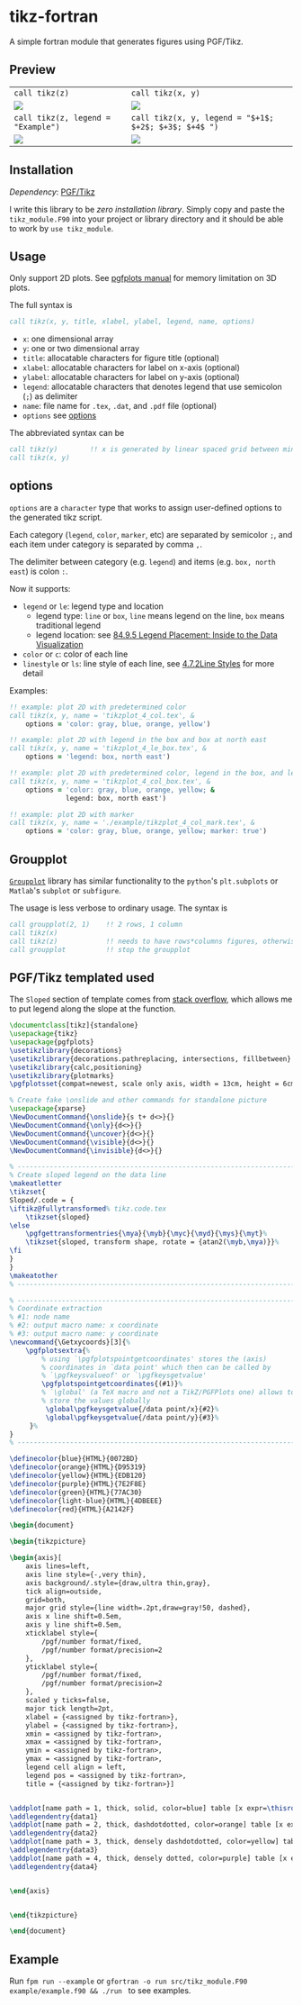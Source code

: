 # tikz-fortran

A simple fortran module that generates figures using PGF/Tikz.

## Preview

|                                 |                                            |
| ---                             | ---                                        |
| `call tikz(z)`                  | `call tikz(x, y)` |
| ![](./assets/tikzplot0.png)     | ![](./assets/tikzplot_4.png)               |
| `call tikz(z, legend = "Example")` | `call tikz(x, y, legend = "$+1$; $+2$; $+3$; $+4$ ")`|
| ![](./assets/tikzplot_1_le.png) | ![](./assets/tikzplot_4_le.png)            |

## Installation

*Dependency*: [PGF/Tikz](https://www.ctan.org/tex-archive/graphics/pgf/)

I write this library to be *zero installation library*.
Simply copy and paste the `tikz_module.F90` into your project or library directory and it should be able to work by `use tikz_module`.

## Usage

Only support 2D plots.
See [pgfplots manual](https://tikz.dev/pgfplots/reference-3dplots#sec-4.6.1) for memory limitation on 3D plots.

The full syntax is

```fortran
call tikz(x, y, title, xlabel, ylabel, legend, name, options)
```

- `x`: one dimensional array
- `y`: one or two dimensional array
- `title`: allocatable characters for figure title (optional)
- `xlabel`: allocatable characters for label on x-axis (optional)
- `ylabel`: allocatable characters for label on y-axis (optional)
- `legend`: allocatable characters that denotes legend that use semicolon (`;`) as delimiter
- `name`: file name for `.tex`, `.dat`, and `.pdf` file (optional)
- `options` see [options](#options)

The abbreviated syntax can be

```fortran
call tikz(y)        !! x is generated by linear spaced grid between minimum and maximum of y
call tikz(x, y)
```

## options

`options` are a `character` type that works to assign user-defined options to the generated tikz script.

Each category (`legend`, `color`, `marker`, etc) are separated by semicolor `;`, and each item under category is separated by comma `,`.

The delimiter between category (e.g. `legend`) and items (e.g. `box, north east`) is colon `:`.

Now it supports:

- `legend` or `le`: legend type and location
    - legend type: `line` or `box`, `line` means legend on the line, `box` means traditional legend
    - legend location: see [84.9.5 Legend Placement: Inside to the Data Visualization](https://tikz.dev/dv-stylesheets#sec-84.9.5)
- `color` or `c`: color of each line
- `linestyle` or `ls`: line style of each line, see [4.7.2Line Styles](https://tikz.dev/pgfplots/reference-markers#sec-4.7.2) for more detail

Examples:

```fortran
!! example: plot 2D with predetermined color
call tikz(x, y, name = 'tikzplot_4_col.tex', &
    options = 'color: gray, blue, orange, yellow')

!! example: plot 2D with legend in the box and box at north east
call tikz(x, y, name = 'tikzplot_4_le_box.tex', &
    options = 'legend: box, north east')

!! example: plot 2D with predetermined color, legend in the box, and legend at north east
call tikz(x, y, name = 'tikzplot_4_col_box.tex', &
    options = 'color: gray, blue, orange, yellow; &
              legend: box, north east')

!! example: plot 2D with marker
call tikz(x, y, name = './example/tikzplot_4_col_mark.tex', &
    options = 'color: gray, blue, orange, yellow; marker: true')
```

## Groupplot

[`Groupplot`](https://tikz.dev/pgfplots/libs-groupplots) library has similar functionality to the `python`'s `plt.subplots` or `Matlab`'s `subplot` or `subfigure`.

The usage is less verbose to ordinary usage. The syntax is

```fortran
call groupplot(2, 1)    !! 2 rows, 1 column
call tikz(x)
call tikz(z)            !! needs to have rows*columns figures, otherwise it won't compile
call groupplot          !! stop the groupplot
```

## PGF/Tikz templated used

The `Sloped` section of template comes from [stack overflow](https://tex.stackexchange.com/a/184242), which allows me to put legend along the slope at the function.

```tex
\documentclass[tikz]{standalone}
\usepackage{tikz}
\usepackage{pgfplots}
\usetikzlibrary{decorations}
\usetikzlibrary{decorations.pathreplacing, intersections, fillbetween}
\usetikzlibrary{calc,positioning}
\usetikzlibrary{plotmarks}
\pgfplotsset{compat=newest, scale only axis, width = 13cm, height = 6cm}

% Create fake \onslide and other commands for standalone picture
\usepackage{xparse}
\NewDocumentCommand{\onslide}{s t+ d<>}{}
\NewDocumentCommand{\only}{d<>}{}
\NewDocumentCommand{\uncover}{d<>}{}
\NewDocumentCommand{\visible}{d<>}{}
\NewDocumentCommand{\invisible}{d<>}{}

% ---------------------------------------------------------------------
% Create sloped legend on the data line
\makeatletter
\tikzset{
Sloped/.code = {
\iftikz@fullytransformed% tikz.code.tex
    \tikzset{sloped}
\else
    \pgfgettransformentries{\mya}{\myb}{\myc}{\myd}{\mys}{\myt}%
    \tikzset{sloped, transform shape, rotate = {atan2(\myb,\mya)}}%
\fi
}
}
\makeatother
% ---------------------------------------------------------------------

% ---------------------------------------------------------------------
% Coordinate extraction
% #1: node name
% #2: output macro name: x coordinate
% #3: output macro name: y coordinate
\newcommand{\Getxycoords}[3]{%
    \pgfplotsextra{%
        % using `\pgfplotspointgetcoordinates' stores the (axis)
        % coordinates in `data point' which then can be called by
        % `\pgfkeysvalueof' or `\pgfkeysgetvalue'
        \pgfplotspointgetcoordinates{(#1)}%
        % `\global' (a TeX macro and not a TikZ/PGFPlots one) allows to
        % store the values globally
         \global\pgfkeysgetvalue{/data point/x}{#2}%
         \global\pgfkeysgetvalue{/data point/y}{#3}%
     }%
}
% ---------------------------------------------------------------------

\definecolor{blue}{HTML}{0072BD}
\definecolor{orange}{HTML}{D95319}
\definecolor{yellow}{HTML}{EDB120}
\definecolor{purple}{HTML}{7E2F8E}
\definecolor{green}{HTML}{77AC30}
\definecolor{light-blue}{HTML}{4DBEEE}
\definecolor{red}{HTML}{A2142F}

\begin{document}

\begin{tikzpicture}

\begin{axis}[
    axis lines=left,
    axis line style={-,very thin},
    axis background/.style={draw,ultra thin,gray},
    tick align=outside,
    grid=both,
    major grid style={line width=.2pt,draw=gray!50, dashed},
    axis x line shift=0.5em,
    axis y line shift=0.5em,
    xticklabel style={
        /pgf/number format/fixed,
        /pgf/number format/precision=2
    },
    yticklabel style={
        /pgf/number format/fixed,
        /pgf/number format/precision=2
    },
    scaled y ticks=false,
    major tick length=2pt,
    xlabel = {<assigned by tikz-fortran>},
    ylabel = {<assigned by tikz-fortran>},
    xmin = <assigned by tikz-fortran>,
    xmax = <assigned by tikz-fortran>,
    ymin = <assigned by tikz-fortran>,
    ymax = <assigned by tikz-fortran>,
    legend cell align = left,
    legend pos = <assigned by tikz-fortran>,
    title = {<assigned by tikz-fortran>}]


\addplot[name path = 1, thick, solid, color=blue] table [x expr=\thisrowno{0}, y expr=\thisrowno{1}]{tikzplot_4_le_box.dat};
\addlegendentry{data1}
\addplot[name path = 2, thick, dashdotdotted, color=orange] table [x expr=\thisrowno{0}, y expr=\thisrowno{2}]{tikzplot_4_le_box.dat};
\addlegendentry{data2}
\addplot[name path = 3, thick, densely dashdotdotted, color=yellow] table [x expr=\thisrowno{0}, y expr=\thisrowno{3}]{tikzplot_4_le_box.dat};
\addlegendentry{data3}
\addplot[name path = 4, thick, densely dotted, color=purple] table [x expr=\thisrowno{0}, y expr=\thisrowno{4}]{tikzplot_4_le_box.dat};
\addlegendentry{data4}


\end{axis}


\end{tikzpicture}

\end{document}
```

## Example

Run `fpm run --example` or `gfortran -o run src/tikz_module.F90 example/example.f90 && ./run ` to see examples.

